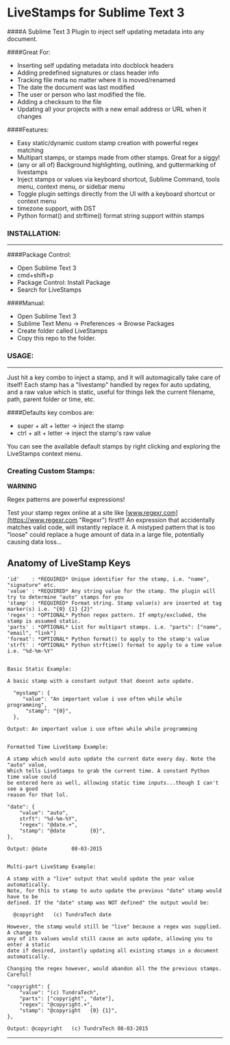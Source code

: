 # LiveStamps for Sublime Text 3
####A Sublime Text 3 Plugin to inject self updating metadata into any document.

####Great For:  

  * Inserting self updating metadata into docblock headers
  * Adding predefined signatures or class header info
  * Tracking file meta no matter where it is moved/renamed
  * The date the document was last modified
  * The user or person who last modified the file.
  * Adding a checksum to the file
  * Updating all your projects with a new email address or URL when it changes

####Features:  

  * Easy static/dynamic custom stamp creation with powerful regex matching
  * Multipart stamps, or stamps made from other stamps. Great for a siggy!
  * (any or all of) Background highlighting, outlining, and guttermarking of livestamps 
  * Inject stamps or values via keyboard shortcut, Sublime Command, tools menu, context menu, or sidebar menu
  * Toggle plugin settings directly from the UI with a keyboard shortcut or context menu
  * timezone support, with DST
  * Python format() and strftime() format string support within stamps

### INSTALLATION:
----

####Package Control: 

  * Open Sublime Text 3
  * cmd+shift+p
  * Package Control: Install Package
  * Search for LiveStamps

####Manual: 

  * Open Sublime Text 3
  * Sublime Text Menu -> Preferences -> Browse Packages
  * Create folder called LiveStamps
  * Copy this repo to the folder.

### USAGE:
----

Just hit a key combo to inject a stamp, and it will automagically take care of itself! Each stamp has a "livestamp"  handled by regex for auto updating, and a raw value which is static, useful for things liek the current filename, path, parent folder or time, etc.

####Defaults key combos are:
 * super + alt + letter -> inject the stamp
 * ctrl  + alt + letter -> inject the stamp's raw value

You can see the available default stamps by right clicking and exploring the LiveStamps context menu.


### Creating Custom Stamps:

**WARNING**
    
Regex patterns are powerful expressions!
    
Test your stamp regex online at a site like [www.regexr.com](https://www.regexr.com "Regexr") first!!! An expression that accidentally matches valid code, will instantly replace it. A mistyped pattern that is too "loose" could replace a huge amount of data in a large file, potentially causing data loss...

 Anatomy of LiveStamp Keys
----------------------------------------------------------------------------------------------------

    'id'    : *REQUIRED* Unique identifier for the stamp, i.e. "name", "signature" etc.
    'value' : *REQUIRED* Any string value for the stamp. The plugin will try to determine "auto" stamps for you
    'stamp' : *REQUIRED* Format string. Stamp value(s) are inserted at tag marker(s) i.e. "{0} {1} {2}"
    'regex' : *OPTIONAL* Python regex pattern. If empty/excluded, the stamp is assumed static.
    'parts' : *OPTIONAL* List for multipart stamps. i.e. "parts": ["name", "email", "link"]
    'format': *OPTIONAL* Python format() to apply to the stamp's value
    'strft' : *OPTIONAL* Python strftime() format to apply to a time value i.e. "%d-%m-%Y"


    Basic Static Example:
	
    A basic stamp with a constant output that doesnt auto update.

      "mystamp": {
         "value": "An important value i use often while while programming",
          "stamp": "{0}",
      },

    Output: An important value i use often while while programming


    Formatted Time LiveStamp Example:

    A stamp which would auto update the current date every day. Note the "auto" value,
    Which tells LiveStamps to grab the current time. A constant Python time value could
    be entered here as well, allowing static time inputs...though I can't see a good
    reason for that lol.

    "date": {
        "value": "auto",
        strft": "%d-%m-%Y",
        "regex": "@date.+",
        "stamp": "@date        {0}",
    },

    Output: @date        08-03-2015


    Multi-part LiveStamp Example:

    A stamp with a "live" output that would update the year value automatically.
    Note, for this to stamp to auto update the previous "date" stamp would have to be
    defined. If the "date" stamp was NOT defined" the output would be:

      @copyright   (c) TundraTech date

    However, the stamp would still be "live" because a regex was supplied. A change to
    any of its values would still cause an auto update, allowing you to enter a static
    date if desired, instantly updating all existing stamps in a document automatically.

    Changing the regex however, would abandon all the the previous stamps. Careful!

    "copyright": {
    	"value": "(c) TundraTech",
    	"parts": ["copyright", "date"],
    	"regex": "@copyright.+",
    	"stamp": "@copyright   {0} {1}",
    },

    Output: @copyright   (c) TundraTech 08-03-2015

--------------------------------------------------------------------------------------




